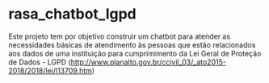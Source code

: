 # rasa_chatbot_lgpd

Este projeto tem por objetivo construir um chatbot para atender as necessidades básicas de atendimento às pessoas que estão relacionados aos dados de uma instituição para cumprimimento da Lei Geral de Proteção de Dados - LGPD (http://www.planalto.gov.br/ccivil_03/_ato2015-2018/2018/lei/l13709.htm)
